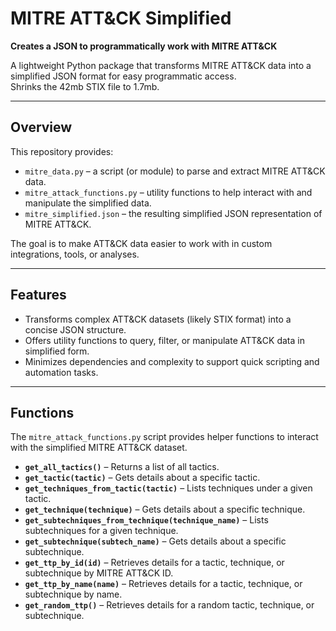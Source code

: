 # MITRE ATT&CK Simplified

**Creates a JSON to programmatically work with MITRE ATT&CK**

A lightweight Python package that transforms MITRE ATT&CK data into a simplified JSON format for easy programmatic access.
<br>Shrinks the 42mb STIX file to 1.7mb.

---

## Overview

This repository provides:
- `mitre_data.py` – a script (or module) to parse and extract MITRE ATT&CK data.
- `mitre_attack_functions.py` – utility functions to help interact with and manipulate the simplified data.
- `mitre_simplified.json` – the resulting simplified JSON representation of MITRE ATT&CK.

The goal is to make ATT&CK data easier to work with in custom integrations, tools, or analyses.

---

## Features

- Transforms complex ATT&CK datasets (likely STIX format) into a concise JSON structure.
- Offers utility functions to query, filter, or manipulate ATT&CK data in simplified form.
- Minimizes dependencies and complexity to support quick scripting and automation tasks.

---

## Functions

The `mitre_attack_functions.py` script provides helper functions to interact with the simplified MITRE ATT&CK dataset.

- **`get_all_tactics()`** – Returns a list of all tactics.
- **`get_tactic(tactic)`** – Gets details about a specific tactic.
- **`get_techniques_from_tactic(tactic)`** – Lists techniques under a given tactic.
- **`get_technique(technique)`** – Gets details about a specific technique.
- **`get_subtechniques_from_technique(technique_name)`** – Lists subtechniques for a given technique.
- **`get_subtechnique(subtech_name)`** – Gets details about a specific subtechnique.
- **`get_ttp_by_id(id)`** – Retrieves details for a tactic, technique, or subtechnique by MITRE ATT&CK ID.
- **`get_ttp_by_name(name)`** – Retrieves details for a tactic, technique, or subtechnique by name.
- **`get_random_ttp()`** – Retrieves details for a random tactic, technique, or subtechnique.



